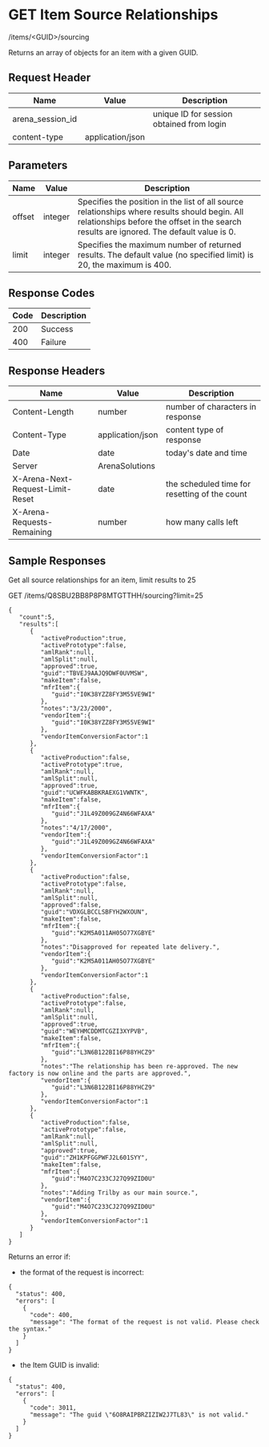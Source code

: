 # GET Item Source Relationships


/items/&lt;GUID&gt;/sourcing

Returns an array of  objects for an item with a given GUID.

## Request Header

| Name | Value | Description |
|  --- |  --- |  --- | 
| arena_session_id |   | unique ID for session obtained from login |
| content\-type | application/json |   |

## Parameters

| Name | Value | Description |
|  --- |  --- |  --- | 
| offset | integer | Specifies the position in the list of all source relationships where results should begin. All relationships before the offset in the search results are ignored. The default value is 0. |
| limit | integer | Specifies the maximum number of returned results. The default value \(no specified limit\) is 20, the maximum is 400. |

## Response Codes

| Code | Description |
|  --- |  --- | 
| 200 | Success |
| 400 | Failure |

## Response Headers

| Name | Value | Description |
|  --- |  --- |  --- | 
| Content\-Length | number | number of characters in response |
| Content\-Type | application/json | content type of response |
| Date | date | today's date and time |
| Server | ArenaSolutions |   |
| X\-Arena\-Next\-Request\-Limit\-Reset  | date | the scheduled time for resetting of the count |
| X\-Arena\-Requests\-Remaining  | number | how many calls left |

## Sample Responses
Get all source relationships for an item, limit results to 25



GET /items/Q8SBU2BB8P8P8MTGTTHH/sourcing?limit=25

```
{  
   "count":5,
   "results":[  
      {  
         "activeProduction":true,
         "activePrototype":false,
         "amlRank":null,
         "amlSplit":null,
         "approved":true,
         "guid":"TBVEJ9AAJQ9DWF0UVMSW",
         "makeItem":false,
         "mfrItem":{  
            "guid":"I0K38YZZ8FY3M55VE9WI"
         },
         "notes":"3/23/2000",
         "vendorItem":{  
            "guid":"I0K38YZZ8FY3M55VE9WI"
         },
         "vendorItemConversionFactor":1
      },
      {  
         "activeProduction":false,
         "activePrototype":true,
         "amlRank":null,
         "amlSplit":null,
         "approved":true,
         "guid":"UCWFKABBKRAEXG1VWNTK",
         "makeItem":false,
         "mfrItem":{  
            "guid":"J1L49Z009GZ4N66WFAXA"
         },
         "notes":"4/17/2000",
         "vendorItem":{  
            "guid":"J1L49Z009GZ4N66WFAXA"
         },
         "vendorItemConversionFactor":1
      },
      {  
         "activeProduction":false,
         "activePrototype":false,
         "amlRank":null,
         "amlSplit":null,
         "approved":false,
         "guid":"VDXGLBCCLSBFYH2WXOUN",
         "makeItem":false,
         "mfrItem":{  
            "guid":"K2M5A011AH05O77XGBYE"
         },
         "notes":"Disapproved for repeated late delivery.",
         "vendorItem":{  
            "guid":"K2M5A011AH05O77XGBYE"
         },
         "vendorItemConversionFactor":1
      },
      {  
         "activeProduction":false,
         "activePrototype":false,
         "amlRank":null,
         "amlSplit":null,
         "approved":true,
         "guid":"WEYHMCDDMTCGZI3XYPVB",
         "makeItem":false,
         "mfrItem":{  
            "guid":"L3N6B122BI16P88YHCZ9"
         },
         "notes":"The relationship has been re-approved. The new factory is now online and the parts are approved.",
         "vendorItem":{  
            "guid":"L3N6B122BI16P88YHCZ9"
         },
         "vendorItemConversionFactor":1
      },
      {  
         "activeProduction":false,
         "activePrototype":false,
         "amlRank":null,
         "amlSplit":null,
         "approved":true,
         "guid":"ZH1KPFGGPWFJ2L601SYY",
         "makeItem":false,
         "mfrItem":{  
            "guid":"M4O7C233CJ27Q99ZID0U"
         },
         "notes":"Adding Trilby as our main source.",
         "vendorItem":{  
            "guid":"M4O7C233CJ27Q99ZID0U"
         },
         "vendorItemConversionFactor":1
      }
   ]
}
```
Returns an error if:

* the format of the request is incorrect:

```
{
  "status": 400,
  "errors": [
    {
      "code": 400,
      "message": "The format of the request is not valid. Please check the syntax."
    }
  ]
}
```
* the Item GUID is invalid:

```
{
  "status": 400,
  "errors": [
    {
      "code": 3011,
      "message": "The guid \"6O8RAIPBRZIZIW2J7TL83\" is not valid."
    }
  ]
}
```
